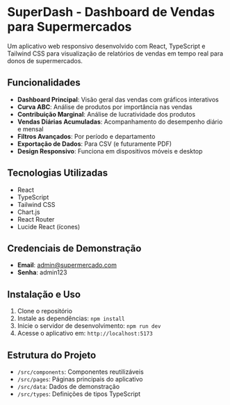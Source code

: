# SuperDash - Dashboard de Vendas para Supermercados

Um aplicativo web responsivo desenvolvido com React, TypeScript e Tailwind CSS para visualização de relatórios de vendas em tempo real para donos de supermercados.

## Funcionalidades

- **Dashboard Principal**: Visão geral das vendas com gráficos interativos
- **Curva ABC**: Análise de produtos por importância nas vendas
- **Contribuição Marginal**: Análise de lucratividade dos produtos
- **Vendas Diárias Acumuladas**: Acompanhamento do desempenho diário e mensal
- **Filtros Avançados**: Por período e departamento
- **Exportação de Dados**: Para CSV (e futuramente PDF)
- **Design Responsivo**: Funciona em dispositivos móveis e desktop

## Tecnologias Utilizadas

- React
- TypeScript
- Tailwind CSS
- Chart.js
- React Router
- Lucide React (ícones)

## Credenciais de Demonstração

- **Email**: admin@supermercado.com
- **Senha**: admin123

## Instalação e Uso

1. Clone o repositório
2. Instale as dependências: `npm install`
3. Inicie o servidor de desenvolvimento: `npm run dev`
4. Acesse o aplicativo em: `http://localhost:5173`

## Estrutura do Projeto

- `/src/components`: Componentes reutilizáveis
- `/src/pages`: Páginas principais do aplicativo
- `/src/data`: Dados de demonstração
- `/src/types`: Definições de tipos TypeScript